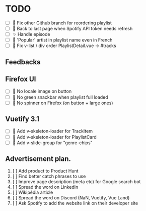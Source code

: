 # TODO

- [ ] 🚧 Fix other Github branch for reordering playlist
- [ ] 🚧 Back to last page when Spotify API token needs refresh
- [ ] ✨ Handle episode
- [ ] 🚧 'Popular' artist in playlist name even in French
- [ ] 🚧 Fix v-list / div order PlaylistDetail.vue -> #tracks

## Feedbacks

## Firefox UI

- [ ] 🎨 No locale image on button
- [ ] 🎨 No green snackbar when playlist full loaded
- [ ] 🎨 No spinner on Firefox (on button + large ones)

## Vuetify 3.1

- [ ] 🎨 Add v-skeleton-loader for TrackItem
- [ ] 🎨 Add v-skeleton-loader for PlaylistCard
- [ ] 🎨 Add v-slide-group for "genre-chips"

## Advertisement plan.

1. [ ] Add product to Product Hunt
2. [ ] Find better catch phrases to use
3. [ ] Improve page description (meta etc) for Google search bot
4. [ ] Spread the word on LinkedIn
5. [ ] Wikipédia article
6. [ ] Spread the word on Discord (NaN, Vuetify, Vue Land)
7. [ ] Ask Spotify to add the website link on their developer site
